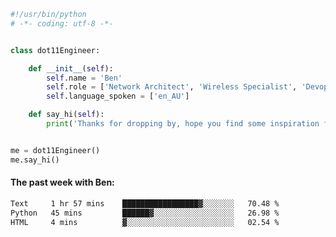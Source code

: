 ```python
#!/usr/bin/python
# -*- coding: utf-8 -*-


class dot11Engineer:

    def __init__(self):
        self.name = 'Ben'
        self.role = ['Network Architect', 'Wireless Specialist', 'Devops Engineer']
        self.language_spoken = ['en_AU']

    def say_hi(self):
        print('Thanks for dropping by, hope you find some inspiration from my work.')


me = dot11Engineer()
me.say_hi()
```

#### The past week with Ben:
<!--START_SECTION:waka-->

```txt
Text     1 hr 57 mins    █████████████████▓░░░░░░░   70.48 %
Python   45 mins         ██████▓░░░░░░░░░░░░░░░░░░   26.98 %
HTML     4 mins          ▓░░░░░░░░░░░░░░░░░░░░░░░░   02.54 %
```

<!--END_SECTION:waka-->  



